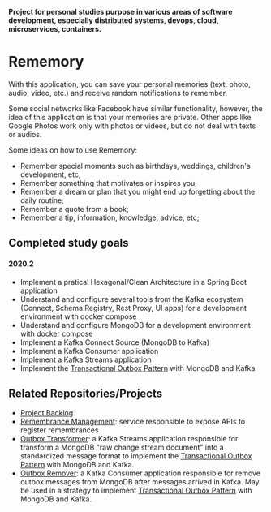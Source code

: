 **Project for personal studies purpose  in various areas of software development, especially distributed systems, devops, cloud, microservices, containers.**

# Rememory

With this application, you can save your personal memories (text, photo, audio, video, etc.) and receive random notifications to remember.

Some social networks like Facebook have similar functionality, however, the idea of this application is that your memories are private. Other apps like Google Photos work only with photos or videos, but do not deal with texts or audios.

Some ideas on how to use Rememory:

- Remember special moments such as birthdays, weddings, children's development, etc;
- Remember something that motivates or inspires you;
- Remember a dream or plan that you might end up forgetting about the daily routine;
- Remember a quote from a book;
- Remember a tip, information, knowledge, advice, etc;

## Completed study goals


#### 2020.2

- Implement a pratical Hexagonal/Clean Architecture in a Spring Boot application
- Understand and configure several tools from the Kafka ecosystem (Connect, Schema Registry, Rest Proxy, UI apps) for a development environment with docker compose
- Understand and configure MongoDB for a development environment with docker compose
- Implement a Kafka Connect Source (MongoDB to Kafka)
- Implement a Kafka Consumer application
- Implement a Kafka Streams  application
- Implement the [Transactional Outbox Pattern](https://microservices.io/patterns/data/transactional-outbox.html) with MongoDB and Kafka


## Related Repositories/Projects


- [Project Backlog](https://github.com/users/marlonpatrick/projects/4)
- [Remembrance Management](https://github.com/marlonpatrick/rememory-remembrance-management): service responsible to expose APIs to register remembrances
- [Outbox Transformer](https://github.com/marlonpatrick/kafka-mongodb-outbox-transformer): a Kafka Streams application responsible for transform a MongoDB "raw change stream document" into a standardized message format to implement the [Transactional Outbox Pattern](https://microservices.io/patterns/data/transactional-outbox.html) with MongoDB and Kafka.
- [Outbox Remover](https://github.com/marlonpatrick/kafka-mongodb-outbox-remover): a Kafka Consumer application responsible for remove outbox messages from MongoDB after messages arrived in Kafka. May be used in a strategy to implement [Transactional Outbox Pattern](https://microservices.io/patterns/data/transactional-outbox.html) with MongoDB and Kafka.
